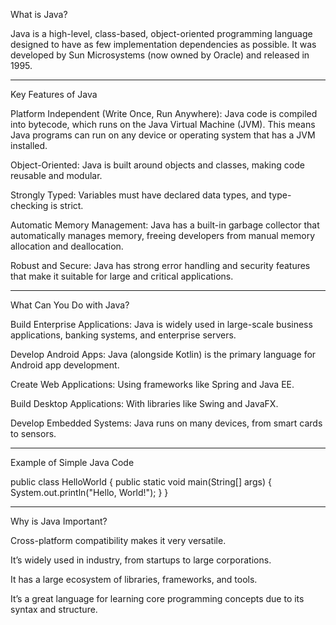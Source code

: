 

What is Java?

Java is a high-level, class-based, object-oriented programming language designed to have as few implementation dependencies as possible. It was developed by Sun Microsystems (now owned by Oracle) and released in 1995.


---

Key Features of Java

Platform Independent (Write Once, Run Anywhere):
Java code is compiled into bytecode, which runs on the Java Virtual Machine (JVM). This means Java programs can run on any device or operating system that has a JVM installed.

Object-Oriented:
Java is built around objects and classes, making code reusable and modular.

Strongly Typed:
Variables must have declared data types, and type-checking is strict.

Automatic Memory Management:
Java has a built-in garbage collector that automatically manages memory, freeing developers from manual memory allocation and deallocation.

Robust and Secure:
Java has strong error handling and security features that make it suitable for large and critical applications.



---

What Can You Do with Java?

Build Enterprise Applications:
Java is widely used in large-scale business applications, banking systems, and enterprise servers.

Develop Android Apps:
Java (alongside Kotlin) is the primary language for Android app development.

Create Web Applications:
Using frameworks like Spring and Java EE.

Build Desktop Applications:
With libraries like Swing and JavaFX.

Develop Embedded Systems:
Java runs on many devices, from smart cards to sensors.



---

Example of Simple Java Code

public class HelloWorld {
    public static void main(String[] args) {
        System.out.println("Hello, World!");
    }
}


---

Why is Java Important?

Cross-platform compatibility makes it very versatile.

It’s widely used in industry, from startups to large corporations.

It has a large ecosystem of libraries, frameworks, and tools.

It’s a great language for learning core programming concepts due to its syntax and structure.





